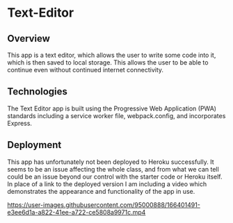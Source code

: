 # Text-Editor

## Overview
This app is a text editor, which allows the user to write some code into it, which is then saved to local storage. This allows the user to be able to continue even without continued internet connectivity. 

## Technologies
The Text Editor app is built using the Progressive Web Application (PWA) standards including a service worker file, webpack.config, and incorporates Express. 

## Deployment
This app has unfortunately not been deployed to Heroku successfully. It seems to be an issue affecting the whole class, and from what we can tell could be an issue beyond our control with the starter code or Heroku itself. In place of a link to the deployed version I am including a video which demonstrates the appearance and functionality of the app in use.



https://user-images.githubusercontent.com/95000888/166401491-e3ee6d1a-a822-41ee-a722-ce5808a9971c.mp4

